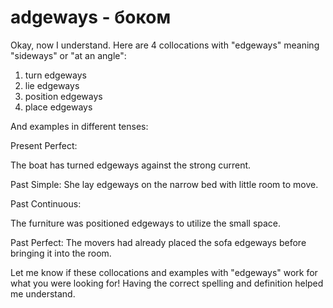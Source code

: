 # adgeways - боком




Okay, now I understand. Here are 4 collocations with "edgeways" meaning "sideways" or "at an angle":

1. turn edgeways
2. lie edgeways
3. position edgeways
4. place edgeways

And examples in different tenses:

Present Perfect:

The boat has turned edgeways against the strong current.

Past Simple:
She lay edgeways on the narrow bed with little room to move.

Past Continuous:

The furniture was positioned edgeways to utilize the small space.

Past Perfect:
The movers had already placed the sofa edgeways before bringing it into the room.

Let me know if these collocations and examples with "edgeways" work for what you were looking for! Having the correct spelling and definition helped me understand.